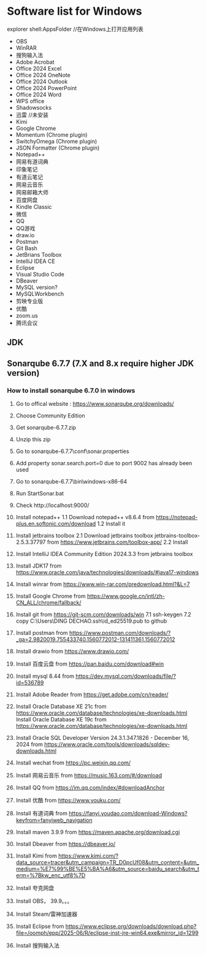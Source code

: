 # Software list for Windows
explorer shell:AppsFolder //在Windows上打开应用列表
- OBS
- WinRAR
- 搜狗输入法
- Adobe Acrobat
- Office 2024 Excel
- Office 2024 OneNote
- Office 2024 Outlook
- Office 2024 PowerPoint
- Office 2024 Word
- WPS office
- Shadowsocks
- 迅雷 //未安装
- Kimi
- Google Chrome
- Momentum (Chrome plugin)
- SwitchyOmega (Chrome plugin)
- JSON Formatter (Chrome plugin)
- Notepad++
- 网易有道词典
- 印象笔记
- 有道云笔记
- 网易云音乐
- 网易邮箱大师
- 百度网盘
- Kindle Classic
- 微信
- QQ
- QQ游戏
- draw.io
- Postman
- Git Bash
- JetBrians Toolbox
- IntelliJ IDEA CE
- Eclipse
- Visual Studio Code
- DBeaver
- MySQL version?
- MySQLWorkbench
- 剪映专业版
- 优酷
- zoom.us
- 腾讯会议



## JDK
## Sonarqube 6.7.7 (7.X and 8.x require higher JDK version)
### How to install sonarqube 6.7.0 in windows
1. Go to offical website : https://www.sonarqube.org/downloads/
2. Choose Community Edition
3. Get sonarqube-6.7.7.zip
4. Unzip this zip
5. Go to sonarqube-6.7.7\conf\sonar.properties
6. Add property sonar.search.port=0 due to port 9002 has already been used
7. Go to sonarqube-6.7.7\bin\windows-x86-64
8. Run StartSonar.bat
9. Check http://localhost:9000/




1. Install notepad++
   1.1 Download notepad++ v8.6.4 from https://notepad-plus.en.softonic.com/download
   1.2 Install it
2. Install jetbrains toolbox
   2.1 Download jetbrains toolbox jetbrains-toolbox-2.5.3.37797 from https://www.jetbrains.com/toolbox-app/
   2.2 Install 
3. Install IntelliJ IDEA Community Edition 2024.3.3 from jetbrains toolbox
4. Install JDK17 from https://www.oracle.com/java/technologies/downloads/#java17-windows
5. Install winrar from https://www.win-rar.com/predownload.html?&L=7
6. Install Google Chrome from https://www.google.cn/intl/zh-CN_ALL/chrome/fallback/
7. Install git from https://git-scm.com/downloads/win
   7.1 ssh-keygen
   7.2 copy C:\Users\DING DECHAO\.ssh\id_ed25519.pub to github
8. Install postman from https://www.postman.com/downloads/?_ga=2.9820019.755433740.1560772012-131411361.1560772012
9. Install drawio from https://www.drawio.com/
10. Install 百度云盘 from https://pan.baidu.com/download#win
11. Install mysql 8.44 from https://dev.mysql.com/downloads/file/?id=536789
12. Install Adobe Reader from https://get.adobe.com/cn/reader/
13. Install Oracle Database XE 21c from https://www.oracle.com/database/technologies/xe-downloads.html
    Install Oracle Database XE 19c from https://www.oracle.com/database/technologies/xe-downloads.html
14. Install Oracle SQL Developer Version 24.3.1.347.1826 - December 16, 2024 from https://www.oracle.com/tools/downloads/sqldev-downloads.html
15. Install wechat from https://pc.weixin.qq.com/
16. Install 网易云音乐 from https://music.163.com/#/download
17. Install QQ from https://im.qq.com/index/#downloadAnchor
18. Install 优酷 from https://www.youku.com/
19. Install 有道词典 from https://fanyi.youdao.com/download-Windows?keyfrom=fanyiweb_navigation
20. Install maven 3.9.9 from https://maven.apache.org/download.cgi
21. Install Dbeaver from https://dbeaver.io/ 
22. Install Kimi from https://www.kimi.com/?data_source=tracer&utm_campaign=TR_D0pcUf08&utm_content=&utm_medium=%E7%99%BE%E5%BA%A6&utm_source=baidu_search&utm_term=%7Bkw_enc_utf8%7D
23. Install 夸克网盘
24. Install OBS， 39.9。。。
24. Install Steam/雷神加速器
25. Install Eclipse from https://www.eclipse.org/downloads/download.php?file=/oomph/epp/2025-06/R/eclipse-inst-jre-win64.exe&mirror_id=1299
26. Install 搜狗输入法
